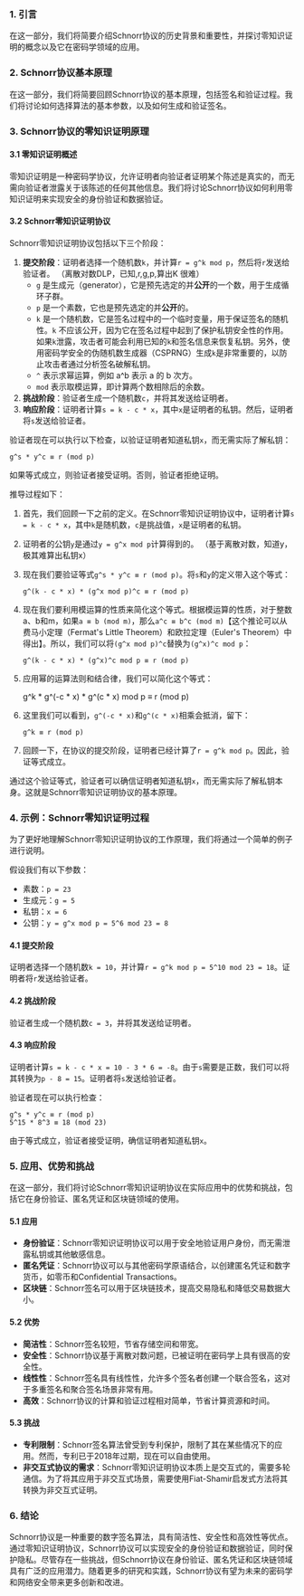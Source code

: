 ### 1. 引言

在这一部分，我们将简要介绍Schnorr协议的历史背景和重要性，并探讨零知识证明的概念以及它在密码学领域的应用。

### 2. Schnorr协议基本原理

在这一部分，我们将简要回顾Schnorr协议的基本原理，包括签名和验证过程。我们将讨论如何选择算法的基本参数，以及如何生成和验证签名。

### 3. Schnorr协议的零知识证明原理

#### 3.1 零知识证明概述

零知识证明是一种密码学协议，允许证明者向验证者证明某个陈述是真实的，而无需向验证者泄露关于该陈述的任何其他信息。我们将讨论Schnorr协议如何利用零知识证明来实现安全的身份验证和数据验证。

#### 3.2 Schnorr零知识证明协议

Schnorr零知识证明协议包括以下三个阶段：

1. **提交阶段**：证明者选择一个随机数`k`，并计算`r = g^k mod p`，然后将`r`发送给验证者。 （离散对数DLP，已知,r,g,p,算出K 很难）
   - `g` 是生成元（generator），它是预先选定的并**公开**的一个数，用于生成循环子群。
   - `p` 是一个素数，它也是预先选定的并**公开**的。
   - `k` 是一个随机数，它是签名过程中的一个临时变量，用于保证签名的随机性。`k` 不应该公开，因为它在签名过程中起到了保护私钥安全性的作用。如果`k`泄露，攻击者可能会利用已知的`k`和签名信息来恢复私钥。另外，使用密码学安全的伪随机数生成器（CSPRNG）生成`k`是非常重要的，以防止攻击者通过分析签名破解私钥。
   - `^` 表示求幂运算，例如 a^b 表示 a 的 b 次方。
   - `mod` 表示取模运算，即计算两个数相除后的余数。
2. **挑战阶段**：验证者生成一个随机数`c`，并将其发送给证明者。
3. **响应阶段**：证明者计算`s = k - c * x`，其中`x`是证明者的私钥。然后，证明者将`s`发送给验证者。



验证者现在可以执行以下检查，以验证证明者知道私钥`x`，而无需实际了解私钥：

```
g^s * y^c ≡ r (mod p)
```

如果等式成立，则验证者接受证明。否则，验证者拒绝证明。

推导过程如下：

1. 首先，我们回顾一下之前的定义。在Schnorr零知识证明协议中，证明者计算`s = k - c * x`，其中`k`是随机数，`c`是挑战值，`x`是证明者的私钥。

2. 证明者的公钥`y`是通过`y = g^x mod p`计算得到的。 （基于离散对数，知道y，极其难算出私钥x）

3. 现在我们要验证等式`g^s * y^c ≡ r (mod p)`。将`s`和`y`的定义带入这个等式：

   ```
   g^(k - c * x) * (g^x mod p)^c ≡ r (mod p)
   ```

4. 现在我们要利用模运算的性质来简化这个等式。根据模运算的性质，对于整数a、b和m，如果`a ≡ b (mod m)`，那么`a^c ≡ b^c (mod m)`【这个推论可以从费马小定理（Fermat's Little Theorem）和欧拉定理（Euler's Theorem）中得出】。所以，我们可以将`(g^x mod p)^c`替换为`(g^x)^c mod p`：

   ```
   g^(k - c * x) * (g^x)^c mod p ≡ r (mod p)
   ```

4. 应用幂的运算法则和结合律，我们可以简化这个等式：

   g^k * g^(-c * x) * g^(c * x) mod p ≡ r (mod p)
   

5. 这里我们可以看到，`g^(-c * x)`和`g^(c * x)`相乘会抵消，留下：

   ```
   g^k ≡ r (mod p)
   ```

6. 回顾一下，在协议的提交阶段，证明者已经计算了`r = g^k mod p`。因此，验证等式成立。

通过这个验证等式，验证者可以确信证明者知道私钥`x`，而无需实际了解私钥本身。这就是Schnorr零知识证明协议的基本原理。

### 4. 示例：Schnorr零知识证明过程

为了更好地理解Schnorr零知识证明协议的工作原理，我们将通过一个简单的例子进行说明。

假设我们有以下参数：

- 素数：`p = 23`
- 生成元：`g = 5`
- 私钥：`x = 6`
- 公钥：`y = g^x mod p = 5^6 mod 23 = 8`

#### 4.1 提交阶段

证明者选择一个随机数`k = 10`，并计算`r = g^k mod p = 5^10 mod 23 = 18`。证明者将`r`发送给验证者。

#### 4.2 挑战阶段

验证者生成一个随机数`c = 3`，并将其发送给证明者。

#### 4.3 响应阶段

证明者计算`s = k - c * x = 10 - 3 * 6 = -8`。由于`s`需要是正数，我们可以将其转换为`p - 8 = 15`。证明者将`s`发送给验证者。

验证者现在可以执行检查：

```
g^s * y^c ≡ r (mod p)
5^15 * 8^3 ≡ 18 (mod 23)
```

由于等式成立，验证者接受证明，确信证明者知道私钥`x`。

### 5. 应用、优势和挑战

在这一部分，我们将讨论Schnorr零知识证明协议在实际应用中的优势和挑战，包括它在身份验证、匿名凭证和区块链领域的使用。

#### 5.1 应用

- **身份验证**：Schnorr零知识证明协议可以用于安全地验证用户身份，而无需泄露私钥或其他敏感信息。
- **匿名凭证**：Schnorr协议可以与其他密码学原语结合，以创建匿名凭证和数字货币，如零币和Confidential Transactions。
- **区块链**：Schnorr签名可以用于区块链技术，提高交易隐私和降低交易数据大小。

#### 5.2 优势

- **简洁性**：Schnorr签名较短，节省存储空间和带宽。
- **安全性**：Schnorr协议基于离散对数问题，已被证明在密码学上具有很高的安全性。
- **线性性**：Schnorr签名具有线性性，允许多个签名者创建一个联合签名，这对于多重签名和聚合签名场景非常有用。
- **高效**：Schnorr协议的计算和验证过程相对简单，节省计算资源和时间。

#### 5.3 挑战

  - **专利限制**：Schnorr签名算法曾受到专利保护，限制了其在某些情况下的应用。然而，专利已于2018年过期，现在可以自由使用。
  - **非交互式协议的需求**：Schnorr零知识证明协议本质上是交互式的，需要多轮通信。为了将其应用于非交互式场景，需要使用Fiat-Shamir启发式方法将其转换为非交互式证明。

### 6. 结论

  Schnorr协议是一种重要的数字签名算法，具有简洁性、安全性和高效性等优点。通过零知识证明协议，Schnorr协议可以实现安全的身份验证和数据验证，同时保护隐私。尽管存在一些挑战，但Schnorr协议在身份验证、匿名凭证和区块链领域具有广泛的应用潜力。随着更多的研究和实践，Schnorr协议有望为未来的密码学和网络安全带来更多创新和改进。